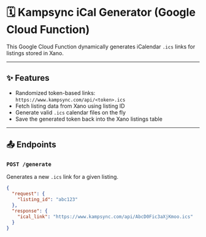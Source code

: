 # 🗓️ Kampsync iCal Generator (Google Cloud Function)

This Google Cloud Function dynamically generates iCalendar `.ics` links for listings stored in Xano.

---

## ✨ Features

- Randomized token-based links: `https://www.kampsync.com/api/<token>.ics`
- Fetch listing data from Xano using listing ID
- Generate valid `.ics` calendar files on the fly
- Save the generated token back into the Xano listings table

---

## 📤 Endpoints

### `POST /generate`

Generates a new `.ics` link for a given listing.

```json
{
  "request": {
    "listing_id": "abc123"
  },
  "response": {
    "ical_link": "https://www.kampsync.com/api/AbcD0Fic3aXjKmoo.ics"
  }
}
